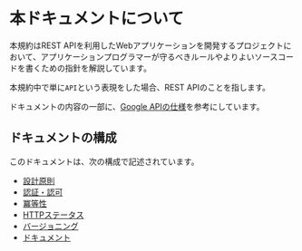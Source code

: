 # 本ドキュメントについて

本規約はREST APIを利用したWebアプリケーションを開発するプロジェクトにおいて、アプリケーションプログラマーが守るべきルールやよりよいソースコードを書くための指針を解説しています。

本規約中で単に`API`という表現をした場合、REST APIのことを指します。

ドキュメントの内容の一部に、[Google APIの仕様](https://cloud.google.com/apis/design?hl=ja)を参考にしています。

## ドキュメントの構成

このドキュメントは、次の構成で記述されています。

- [設計原則](./design-principles.md)
- [認証・認可](./access-control.md)
- [冪等性](./Idempotence.md)
- [HTTPステータス](./http-status.md)
- [バージョニング](./versioning.md)
- [ドキュメント](./document.md)
